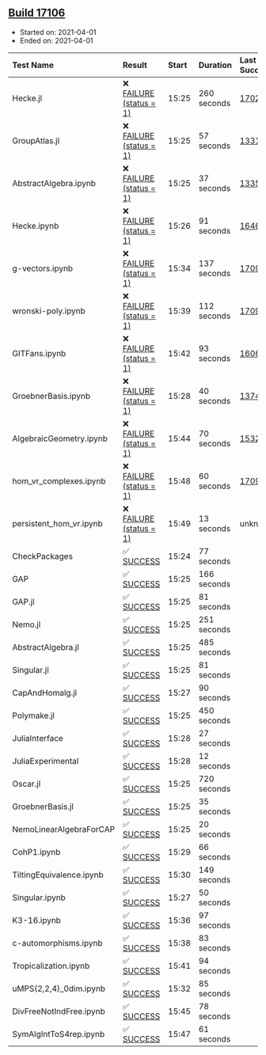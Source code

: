 ## [Build 17106](https://oscarci.mathematik.uni-kl.de/job/oscar/17106/)

* Started on: 2021-04-01
* Ended on: 2021-04-01

| Test Name    | Result | Start | Duration | Last Success | First Failure |
|:-------------|:-------|:------|:---------|:-------------|:--------------|
| Hecke.jl | ❌ [FAILURE (status = 1)](https://oscarci.mathematik.uni-kl.de/job/oscar/17106/artifact/logs/build-17106/Hecke.jl.log) | 15:25 | 260 seconds | [17022](https://oscarci.mathematik.uni-kl.de/job/oscar/17022/) | [17023](https://oscarci.mathematik.uni-kl.de/job/oscar/17023/) |
| GroupAtlas.jl | ❌ [FAILURE (status = 1)](https://oscarci.mathematik.uni-kl.de/job/oscar/17106/artifact/logs/build-17106/GroupAtlas.jl.log) | 15:25 | 57 seconds | [13311](https://oscarci.mathematik.uni-kl.de/job/oscar/13311/) | [13312](https://oscarci.mathematik.uni-kl.de/job/oscar/13312/) |
| AbstractAlgebra.ipynb | ❌ [FAILURE (status = 1)](https://oscarci.mathematik.uni-kl.de/job/oscar/17106/artifact/logs/build-17106/AbstractAlgebra.ipynb.log) | 15:25 | 37 seconds | [13355](https://oscarci.mathematik.uni-kl.de/job/oscar/13355/) | [13356](https://oscarci.mathematik.uni-kl.de/job/oscar/13356/) |
| Hecke.ipynb | ❌ [FAILURE (status = 1)](https://oscarci.mathematik.uni-kl.de/job/oscar/17106/artifact/logs/build-17106/Hecke.ipynb.log) | 15:26 | 91 seconds | [16463](https://oscarci.mathematik.uni-kl.de/job/oscar/16463/) | [16464](https://oscarci.mathematik.uni-kl.de/job/oscar/16464/) |
| g-vectors.ipynb | ❌ [FAILURE (status = 1)](https://oscarci.mathematik.uni-kl.de/job/oscar/17106/artifact/logs/build-17106/g-vectors.ipynb.log) | 15:34 | 137 seconds | [17099](https://oscarci.mathematik.uni-kl.de/job/oscar/17099/) | [17100](https://oscarci.mathematik.uni-kl.de/job/oscar/17100/) |
| wronski-poly.ipynb | ❌ [FAILURE (status = 1)](https://oscarci.mathematik.uni-kl.de/job/oscar/17106/artifact/logs/build-17106/wronski-poly.ipynb.log) | 15:39 | 112 seconds | [17098](https://oscarci.mathematik.uni-kl.de/job/oscar/17098/) | [17099](https://oscarci.mathematik.uni-kl.de/job/oscar/17099/) |
| GITFans.ipynb | ❌ [FAILURE (status = 1)](https://oscarci.mathematik.uni-kl.de/job/oscar/17106/artifact/logs/build-17106/GITFans.ipynb.log) | 15:42 | 93 seconds | [16068](https://oscarci.mathematik.uni-kl.de/job/oscar/16068/) | [16069](https://oscarci.mathematik.uni-kl.de/job/oscar/16069/) |
| GroebnerBasis.ipynb | ❌ [FAILURE (status = 1)](https://oscarci.mathematik.uni-kl.de/job/oscar/17106/artifact/logs/build-17106/GroebnerBasis.ipynb.log) | 15:28 | 40 seconds | [13748](https://oscarci.mathematik.uni-kl.de/job/oscar/13748/) | [13749](https://oscarci.mathematik.uni-kl.de/job/oscar/13749/) |
| AlgebraicGeometry.ipynb | ❌ [FAILURE (status = 1)](https://oscarci.mathematik.uni-kl.de/job/oscar/17106/artifact/logs/build-17106/AlgebraicGeometry.ipynb.log) | 15:44 | 70 seconds | [15322](https://oscarci.mathematik.uni-kl.de/job/oscar/15322/) | [15323](https://oscarci.mathematik.uni-kl.de/job/oscar/15323/) |
| hom_vr_complexes.ipynb | ❌ [FAILURE (status = 1)](https://oscarci.mathematik.uni-kl.de/job/oscar/17106/artifact/logs/build-17106/hom_vr_complexes.ipynb.log) | 15:48 | 60 seconds | [17099](https://oscarci.mathematik.uni-kl.de/job/oscar/17099/) | [17100](https://oscarci.mathematik.uni-kl.de/job/oscar/17100/) |
| persistent_hom_vr.ipynb | ❌ [FAILURE (status = 1)](https://oscarci.mathematik.uni-kl.de/job/oscar/17106/artifact/logs/build-17106/persistent_hom_vr.ipynb.log) | 15:49 | 13 seconds | unknown | unknown |
| CheckPackages | ✅ [SUCCESS](https://oscarci.mathematik.uni-kl.de/job/oscar/17106/artifact/logs/build-17106/CheckPackages.log) | 15:24 | 77 seconds |  |  |
| GAP | ✅ [SUCCESS](https://oscarci.mathematik.uni-kl.de/job/oscar/17106/artifact/logs/build-17106/GAP.log) | 15:25 | 166 seconds |  |  |
| GAP.jl | ✅ [SUCCESS](https://oscarci.mathematik.uni-kl.de/job/oscar/17106/artifact/logs/build-17106/GAP.jl.log) | 15:25 | 81 seconds |  |  |
| Nemo.jl | ✅ [SUCCESS](https://oscarci.mathematik.uni-kl.de/job/oscar/17106/artifact/logs/build-17106/Nemo.jl.log) | 15:25 | 251 seconds |  |  |
| AbstractAlgebra.jl | ✅ [SUCCESS](https://oscarci.mathematik.uni-kl.de/job/oscar/17106/artifact/logs/build-17106/AbstractAlgebra.jl.log) | 15:25 | 485 seconds |  |  |
| Singular.jl | ✅ [SUCCESS](https://oscarci.mathematik.uni-kl.de/job/oscar/17106/artifact/logs/build-17106/Singular.jl.log) | 15:25 | 81 seconds |  |  |
| CapAndHomalg.jl | ✅ [SUCCESS](https://oscarci.mathematik.uni-kl.de/job/oscar/17106/artifact/logs/build-17106/CapAndHomalg.jl.log) | 15:27 | 90 seconds |  |  |
| Polymake.jl | ✅ [SUCCESS](https://oscarci.mathematik.uni-kl.de/job/oscar/17106/artifact/logs/build-17106/Polymake.jl.log) | 15:25 | 450 seconds |  |  |
| JuliaInterface | ✅ [SUCCESS](https://oscarci.mathematik.uni-kl.de/job/oscar/17106/artifact/logs/build-17106/JuliaInterface.log) | 15:28 | 27 seconds |  |  |
| JuliaExperimental | ✅ [SUCCESS](https://oscarci.mathematik.uni-kl.de/job/oscar/17106/artifact/logs/build-17106/JuliaExperimental.log) | 15:28 | 12 seconds |  |  |
| Oscar.jl | ✅ [SUCCESS](https://oscarci.mathematik.uni-kl.de/job/oscar/17106/artifact/logs/build-17106/Oscar.jl.log) | 15:25 | 720 seconds |  |  |
| GroebnerBasis.jl | ✅ [SUCCESS](https://oscarci.mathematik.uni-kl.de/job/oscar/17106/artifact/logs/build-17106/GroebnerBasis.jl.log) | 15:25 | 35 seconds |  |  |
| NemoLinearAlgebraForCAP | ✅ [SUCCESS](https://oscarci.mathematik.uni-kl.de/job/oscar/17106/artifact/logs/build-17106/NemoLinearAlgebraForCAP.log) | 15:25 | 20 seconds |  |  |
| CohP1.ipynb | ✅ [SUCCESS](https://oscarci.mathematik.uni-kl.de/job/oscar/17106/artifact/logs/build-17106/CohP1.ipynb.log) | 15:29 | 66 seconds |  |  |
| TiltingEquivalence.ipynb | ✅ [SUCCESS](https://oscarci.mathematik.uni-kl.de/job/oscar/17106/artifact/logs/build-17106/TiltingEquivalence.ipynb.log) | 15:30 | 149 seconds |  |  |
| Singular.ipynb | ✅ [SUCCESS](https://oscarci.mathematik.uni-kl.de/job/oscar/17106/artifact/logs/build-17106/Singular.ipynb.log) | 15:27 | 50 seconds |  |  |
| K3-16.ipynb | ✅ [SUCCESS](https://oscarci.mathematik.uni-kl.de/job/oscar/17106/artifact/logs/build-17106/K3-16.ipynb.log) | 15:36 | 97 seconds |  |  |
| c-automorphisms.ipynb | ✅ [SUCCESS](https://oscarci.mathematik.uni-kl.de/job/oscar/17106/artifact/logs/build-17106/c-automorphisms.ipynb.log) | 15:38 | 83 seconds |  |  |
| Tropicalization.ipynb | ✅ [SUCCESS](https://oscarci.mathematik.uni-kl.de/job/oscar/17106/artifact/logs/build-17106/Tropicalization.ipynb.log) | 15:41 | 94 seconds |  |  |
| uMPS(2,2,4)_0dim.ipynb | ✅ [SUCCESS](https://oscarci.mathematik.uni-kl.de/job/oscar/17106/artifact/logs/build-17106/uMPS-2-2-4-_0dim.ipynb.log) | 15:32 | 85 seconds |  |  |
| DivFreeNotIndFree.ipynb | ✅ [SUCCESS](https://oscarci.mathematik.uni-kl.de/job/oscar/17106/artifact/logs/build-17106/DivFreeNotIndFree.ipynb.log) | 15:45 | 78 seconds |  |  |
| SymAlgIntToS4rep.ipynb | ✅ [SUCCESS](https://oscarci.mathematik.uni-kl.de/job/oscar/17106/artifact/logs/build-17106/SymAlgIntToS4rep.ipynb.log) | 15:47 | 61 seconds |  |  |
